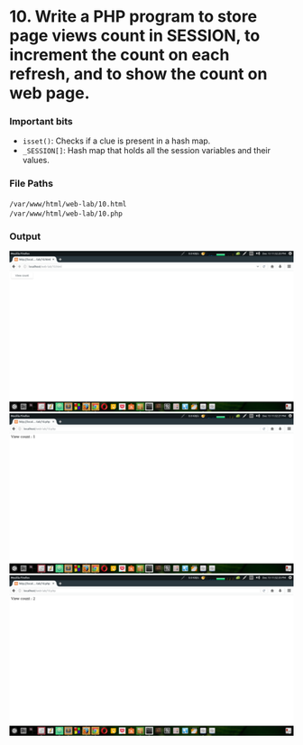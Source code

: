 # 10. Write a PHP program to store page views count in SESSION, to increment the count on each refresh, and to show the count on web page.
### Important bits
* `isset()`: Checks if a clue is present in a hash map.
* `_SESSION[]`: Hash map that holds all the session variables and their values.

### File Paths
`/var/www/html/web-lab/10.html` <br>
`/var/www/html/web-lab/10.php`
### Output
![](1.png)
![](2.png)
![](3.png)
